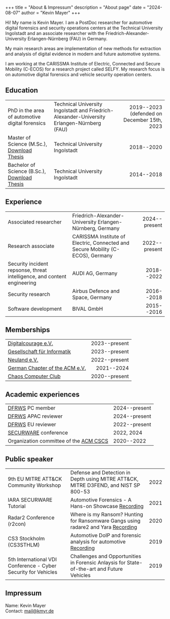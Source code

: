 +++
title = "About & Impressum"
description = "About page"
date = "2024-08-07"
author = "Kevin Mayer"
+++

Hi! My name is Kevin Mayer. I am a PostDoc researcher for automotive digital forensics and security operations centers at the Technical University Ingolstadt and an associate researcher with the Friedrich-Alexander-University Erlangen-Nürnberg (FAU) in Germany. 

My main research areas are implementation of new methods for extraction and analysis of digital evidence in modern and future automotive systems.

I am working at the CARISSMA Institute of Electric, Connected and Secure Mobility (C-ECOS) for a research project called SELFY. My research focus is on automotive digital forensics and vehicle security operation centers.

## Education

| | | |
| ------| -----------| --------: |
|  PhD in the area of automotive digital forensics | Technical University Ingolstadt and Friedrich-Alexander-University Erlangen-Nürnberg (FAU) | 2019--2023 (defended on December 15th, 2023 | 
|  Master of Science (M.Sc.), [Download Thesis](/thesis/automotive-forensic-PUBLIC.pdf) | Technical University Ingolstadt | 2018--2020 | 
|  Bachelor of Science (B.Sc.), [Download Thesis](/thesis/Bachelorarbeit-Buquerin.pdf) | Technical University Ingolstadt | 2014--2018| 

## Experience

| | | |
| ------| -----------| --------: |
| Associated researcher | Friedrich-Alexander-University Erlangen-Nürnberg, Germany | 2024--present |
| Research associate | CARISSMA Institute of Electric, Connected and Secure Mobility (C-ECOS), Germany | 2022--present |
| Security incident repsonse, threat intelligence, and content engineering | AUDI AG, Germany | 2018--2022 | 
| Security research | Airbus Defence and Space, Germany | 2016--2018 | 
| Software development | BIVAL GmbH | 2015--2016| 


## Memberships

| | |
| - | -: |
| [Digitalcourage e.V.](https://digitalcourage.de/) | 2023--present |
| [Gesellschaft für Informatik](https://gi.de/) | 2023--present | 
| [Neuland e.V.](https://neuland-ingolstadt.de/) | 2022--present | 
| [German Chapter of the ACM e.V.](https://germany.acm.org) | 2021--2024 | 
| [Chaos Computer Club](https://www.ccc.de/en/club) | 2020--present | 


## Academic experiences

| | |
| - | - |
| [DFRWS](https://dfrws.org/) PC member | 2024--present | 
| [DFRWS](https://dfrws.org/) APAC reviewer | 2024--present |
| [DFRWS](https://dfrws.org/) EU reviewer | 2022--present | 
| [SECURWARE](https://iaria.org/conferences/SECURWARE.html) conference | 2022, 2024 |
| Organization committee of the [ACM CSCS](https://acm-cscs.org/) | 2020--2022| 


## Public speaker

| | | |
| - | - | -: |
| 9th EU MITRE ATT&CK Community Workshop | Defense and Detection in Depth using MITRE ATT&CK, MITRE D3FEND, and NIST SP 800-53 | 2022 |
| IARA SECURWARE Tutorial | Automotive Forensics - A Hans-on Showcase [Recording](https://www.youtube.com/watch?v=QoIs4ndAnQU) | 2021 |
| Radar2 Conference (r2con) | Where is my Ransom? Hunting for Ransomware Gangs using radare2 and Yara [Recording](https://www.youtube.com/watch?v=g39hut-csYE) | 2020 |
| CS3 Stockholm (CS3STHLM) | Automotive DoIP and forensic analysis for automotive [Recording](https://www.youtube.com/watch?v=I1Uk5nEoKvk) | 2019 |
| 5th International VDI Conference - Cyber Security for Vehicles | Challenges and Opportunities in Forensic Anlaysis for State-of-the-art and Future Vehicles | 2019 |

## Impressum

Name: Kevin Mayer\
Contact: [mail@kmyr.de](mailto:mail@kmyr.de)
